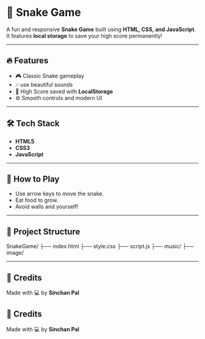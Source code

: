 # 🐍 Snake Game

A fun and responsive **Snake Game** built using **HTML, CSS, and JavaScript**. It features **local storage** to save your high score permanently!

---

## 🔥 Features

- 🎮 Classic Snake gameplay
- 🎶 use beautiful sounds
- 💾 High Score saved with **LocalStorage**
- ⚙️ Smooth controls and modern UI

---

## 🛠️ Tech Stack

- **HTML5**
- **CSS3**
- **JavaScript**

---

## 🚀 How to Play

- Use arrow keys to move the snake.
- Eat food to grow.
- Avoid walls and yourself!

---

## 📂 Project Structure

SnakeGame/
├── index.html
├── style.css
├── script.js
├── music/
├── image/

---

## 🙌 Credits

Made with 💻 by **Sinchan Pal**

## 🙌 Credits

Made with 💻 by **Sinchan Pal**
